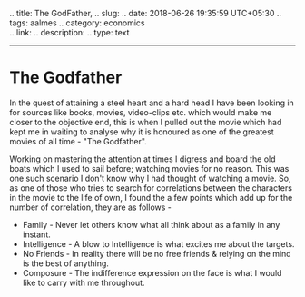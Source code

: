 .. title: The GodFather,
.. slug: 
.. date: 2018-06-26 19:35:59 UTC+05:30
.. tags: aalmes
.. category: economics			
.. link: 
.. description: 
.. type: text

***

# The Godfather

In the quest of attaining a steel heart and a hard head I have been  looking in for sources like books, movies, video-clips etc. which would make me closer to the objective end, this is when I pulled out the movie which had kept me in waiting to analyse why it is honoured as one of the greatest movies of all time - "The Godfather".

Working on mastering the attention at times I digress and board the old boats which I used to sail before; watching movies for no reason. This was one such scenario I don't know why I had thought of watching a movie. So, as one of those who tries to search for correlations between the characters in the movie to the life of own, I found the a few points which add up for the number of correlation, they are as follows -

- Family - Never let others know what  all think about as a family in any instant.
- Intelligence - A blow to Intelligence is what excites me about the targets.
- No Friends - In reality there will be no free friends & relying on the mind is the best of anything.
- Composure - The indifference expression on the face is what I would like to carry with me throughout.

